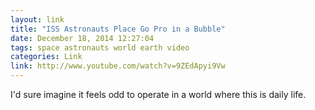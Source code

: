 ```yaml
---
layout: link
title: "ISS Astronauts Place Go Pro in a Bubble"
date: December 18, 2014 12:27:04
tags: space astronauts world earth video
categories: Link
link: http://www.youtube.com/watch?v=9ZEdApyi9Vw
---
```


I'd sure imagine it feels odd to operate in a world where this is daily life.